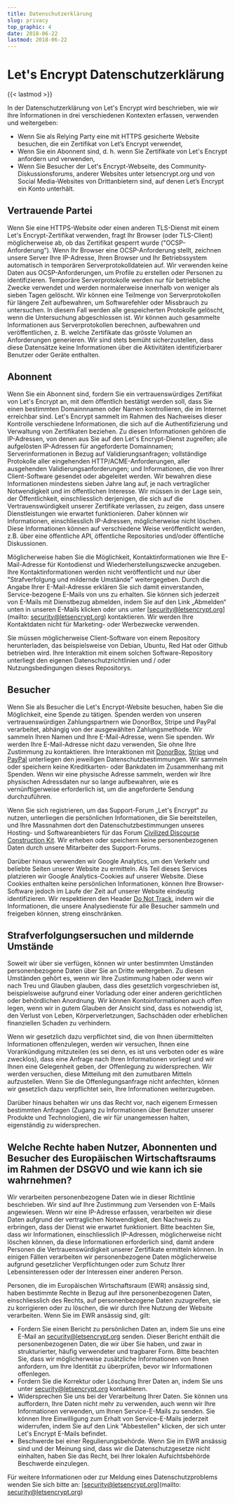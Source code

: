 ```yaml
---
title: Datenschutzerklärung
slug: privacy
top_graphic: 4
date: 2018-06-22
lastmod: 2018-06-22
---
```


# Let's Encrypt Datenschutzerklärung

{{< lastmod >}}

In der Datenschutzerklärung von Let's Encrypt wird beschrieben, wie wir
Ihre Informationen in drei verschiedenen Kontexten erfassen, verwenden
und weitergeben:

* Wenn Sie als Relying Party eine mit HTTPS gesicherte Website besuchen,
die ein Zertifikat von Let’s Encrypt verwendet, 
* Wenn Sie ein Abonnent sind, d. h. wenn Sie Zertifikate von Let's Encrypt anfordern und
verwenden, 
* Wenn Sie Besucher der Let's Encrypt-Webseite, des
Community-Diskussionsforums, anderer Websites unter letsencrypt.org und
von Social Media-Websites von Drittanbietern sind, auf denen Let’s Encrypt ein Konto unterhält.

## Vertrauende Partei

Wenn Sie eine HTTPS-Website oder einen anderen TLS-Dienst mit einem
Let's Encrypt-Zertifikat verwenden, fragt Ihr Browser (oder TLS-Client)
möglicherweise ab, ob das Zertifikat gesperrt wurde
("OCSP-Anforderung"). Wenn Ihr Browser eine OCSP-Anforderung stellt,
zeichnen unsere Server Ihre IP-Adresse, Ihren Browser und Ihr
Betriebssystem automatisch in temporären Serverprotokolldateien auf. Wir
verwenden keine Daten aus OCSP-Anforderungen, um Profile zu erstellen
oder Personen zu identifizieren. Temporäre Serverprotokolle werden nur
für betriebliche Zwecke verwendet und werden normalerweise innerhalb von
weniger als sieben Tagen gelöscht. Wir können eine Teilmenge von
Serverprotokollen für längere Zeit aufbewahren, um Softwarefehler oder
Missbrauch zu untersuchen. In diesem Fall werden alle gespeicherten
Protokolle gelöscht, wenn die Untersuchung abgeschlossen ist. Wir können
auch gesammelte Informationen aus Serverprotokollen berechnen,
aufbewahren und veröffentlichen, z. B. welche Zertifikate das grösste
Volumen an Anforderungen generieren. Wir sind stets bemüht
sicherzustellen, dass diese Datensätze keine Informationen über die
Aktivitäten identifizierbarer Benutzer oder Geräte enthalten.

## Abonnent

Wenn Sie ein Abonnent sind, fordern Sie ein vertrauenswürdiges
Zertifikat von Let's Encrypt an, mit dem öffentlich bestätigt werden
soll, dass Sie einen bestimmten Domainnnamen oder Namen kontrollieren,
die im Internet erreichbar sind. Let's Encrypt sammelt im Rahmen des
Nachweises dieser Kontrolle verschiedene Informationen, die sich auf die
Authentifizierung und Verwaltung von Zertifikaten beziehen. Zu diesen
Informationen gehören die IP-Adressen, von denen aus Sie auf den Let's
Encrypt-Dienst zugreifen; alle aufgelösten IP-Adressen für angeforderte
Domainnamen; Serverinformationen in Bezug auf Validierungsanfragen;
vollständige Protokolle aller eingehenden HTTP/ACME-Anforderungen,
aller ausgehenden Validierungsanforderungen; und Informationen, die von
Ihrer Client-Software gesendet oder abgeleitet werden. Wir bewahren
diese Informationen mindestens sieben Jahre lang auf, je nach
vertraglicher Notwendigkeit und im öffentlichen Interesse. Wir müssen in
der Lage sein, der Öffentlichkeit, einschliesslich derjenigen, die sich
auf die Vertrauenswürdigkeit unserer Zertifikate verlassen, zu zeigen,
dass unsere Dienstleistungen wie erwartet funktionieren. Daher können
wir Informationen, einschliesslich IP-Adressen, möglicherweise nicht
löschen. Diese Informationen können auf verschiedene Weise
veröffentlicht werden, z.B. über eine öffentliche API, öffentliche
Repositories und/oder öffentliche Diskussionen.

Möglicherweise haben Sie die Möglichkeit, Kontaktinformationen wie Ihre
E-Mail-Adresse für Kontodienst und Wiederherstellungszwecke anzugeben.
Ihre Kontaktinformationen werden nicht veröffentlicht und nur über
"Strafverfolgung und mildernde Umstände" weitergegeben. Durch die Angabe
Ihrer E-Mail-Adresse erklären Sie sich damit einverstanden,
Service-bezogene E-Mails von uns zu erhalten. Sie können sich jederzeit
von E-Mails mit Dienstbezug abmelden, indem Sie auf den Link „Abmelden“
unten in unseren E-Mails klicken oder uns unter
[security@letsencrypt.org](mailto: security@letsencrypt.org)
kontaktieren. Wir werden Ihre Kontaktdaten nicht für Marketing- oder
Werbezwecke verwenden.

Sie müssen möglicherweise Client-Software von einem Repository
herunterladen, das beispielsweise von Debian, Ubuntu, Red Hat oder
Github betrieben wird. Ihre Interaktion mit einem solchen
Software-Repository unterliegt den eigenen Datenschutzrichtlinien und /
oder Nutzungsbedingungen dieses Repositorys.

## Besucher

Wenn Sie als Besucher die Let's Encrypt-Website besuchen, haben Sie die
Möglichkeit, eine Spende zu tätigen. Spenden werden von unseren
vertrauenswürdigen Zahlungspartnern wie DonorBox, Stripe und PayPal
verarbeitet, abhängig von der ausgewählten Zahlungsmethode. Wir sammeln
Ihren Namen und Ihre E-Mail-Adresse, wenn Sie spenden. Wir werden Ihre
E-Mail-Adresse nicht dazu verwenden, Sie ohne Ihre Zustimmung zu
kontaktieren. Ihre Interaktionen mit [DonorBox](https://donorbox.org/privacy), 
[Stripe](https://stripe.com/privacy/) und [PayPal](https://www.paypal.com/us)
unterliegen den jeweiligen Datenschutzbestimmungen. Wir
sammeln oder speichern keine Kreditkarten- oder Bankdaten im
Zusammenhang mit Spenden. Wenn wir eine physische Adresse sammeln,
werden wir Ihre physischen Adressdaten nur so lange aufbewahren, wie es
vernünftigerweise erforderlich ist, um die angeforderte Sendung
durchzuführen.

Wenn Sie sich registrieren, um das Support-Forum „Let's Encrypt“ zu
nutzen, unterliegen die persönlichen Informationen, die Sie
bereitstellen, und Ihre Massnahmen dort den Datenschutzbestimmungen
unseres Hosting- und Softwareanbieters für das Forum 
[Civilized Discourse Construction Kit](https://www.discourse.org/privacy).
Wir erheben oder speichern keine personenbezogenen Daten durch unsere
Mitarbeiter des Support-Forums.

Darüber hinaus verwenden wir Google Analytics, um den Verkehr und
beliebte Seiten unserer Website zu ermitteln. Als Teil dieses Services
platzieren wir Google Analytics-Cookies auf unserer Website. Diese
Cookies enthalten keine persönlichen Informationen, können Ihre
Browser-Software jedoch im Laufe der Zeit auf unserer Website eindeutig
identifizieren. Wir respektieren den Header 
[Do Not Track](http://donottrack.us/), indem wir die Informationen, die unsere
Analysedienste für alle Besucher sammeln und freigeben können, streng
einschränken.

## Strafverfolgungsersuchen und mildernde Umstände

Soweit wir über sie verfügen, können wir unter bestimmten Umständen
personenbezogene Daten über Sie an Dritte weitergeben. Zu diesen
Umständen gehört es, wenn wir Ihre Zustimmung haben oder wenn wir nach
Treu und Glauben glauben, dass dies gesetzlich vorgeschrieben ist,
beispielsweise aufgrund einer Vorladung oder einer anderen gerichtlichen
oder behördlichen Anordnung. Wir können Kontoinformationen auch offen
legen, wenn wir in gutem Glauben der Ansicht sind, dass es notwendig
ist, den Verlust von Leben, Körperverletzungen, Sachschäden oder
erheblichen finanziellen Schaden zu verhindern.

Wenn wir gesetzlich dazu verpflichtet sind, die von Ihnen übermittelten
Informationen offenzulegen, werden wir versuchen, Ihnen eine
Vorankündigung mitzuteilen (es sei denn, es ist uns verboten oder es wäre
zwecklos), dass eine Anfrage nach Ihren Informationen vorliegt und
wir Ihnen eine Gelegenheit geben, der Offenlegung zu widersprechen. 
Wir werden versuchen, diese Mitteilung mit den zumutbaren Mitteln aufzustellen.
Wenn Sie die Offenlegungsanfrage nicht anfechten, können wir gesetzlich
dazu verpflichtet sein, Ihre Informationen weiterzugeben.

Darüber hinaus behalten wir uns das Recht vor, nach eigenem Ermessen
bestimmten Anfragen (Zugang zu Informationen über Benutzer unserer
Produkte und Technologien), die wir für unangemessen halten,
eigenständig zu widersprechen.

## Welche Rechte haben Nutzer, Abonnenten und Besucher des Europäischen Wirtschaftsraums im Rahmen der DSGVO und wie kann ich sie wahrnehmen?

Wir verarbeiten personenbezogene Daten wie in dieser Richtlinie
beschrieben. Wir sind auf Ihre Zustimmung zum Versenden von E-Mails
angewiesen. Wenn wir eine IP-Adresse erfassen, verarbeiten wir diese
Daten aufgrund der vertraglichen Notwendigkeit, den Nachweis zu
erbringen, dass der Dienst wie erwartet funktioniert. Bitte beachten
Sie, dass wir Informationen, einschliesslich IP-Adressen, möglicherweise
nicht löschen können, da diese Informationen erforderlich sind, damit
andere Personen die Vertrauenswürdigkeit unserer Zertifikate ermitteln
können. In einigen Fällen verarbeiten wir personenbezogene Daten
möglicherweise aufgrund gesetzlicher Verpflichtungen oder zum Schutz
Ihrer Lebensinteressen oder der Interessen einer anderen Person.

Personen, die im Europäischen Wirtschaftsraum (EWR) ansässig sind, haben
bestimmte Rechte in Bezug auf ihre personenbezogenen Daten,
einschliesslich des Rechts, auf personenbezogene Daten zuzugreifen, sie
zu korrigieren oder zu löschen, die wir durch Ihre Nutzung der Website
verarbeiten. Wenn Sie im EWR ansässig sind, gilt:

* Fordern Sie einen Bericht zu persönlichen Daten an, indem Sie uns eine
E-Mail an security@letsencrypt.org senden. Dieser Bericht enthält die
personenbezogenen Daten, die wir über Sie haben, und zwar in
strukturierter, häufig verwendeter und tragbarer Form. Bitte beachten
Sie, dass wir möglicherweise zusätzliche Informationen von Ihnen
anfordern, um Ihre Identität zu überprüfen, bevor wir Informationen
offenlegen.  
* Fordern Sie die Korrektur oder Löschung Ihrer Daten an,
indem Sie uns unter security@letsencrypt.org kontaktieren.  
* Widersprechen Sie uns bei der Verarbeitung Ihrer Daten. Sie können uns
auffordern, Ihre Daten nicht mehr zu verwenden, auch wenn wir Ihre
Informationen verwenden, um Ihnen Service-E-Mails zu senden. Sie können
Ihre Einwilligung zum Erhalt von Service-E-Mails jederzeit widerrufen,
indem Sie auf den Link "Abbestellen" klicken, der sich unter Let's
Encrypt E-Mails befindet.  
* Beschwerde bei einer Regulierungsbehörde.
Wenn Sie im EWR ansässig sind und der Meinung sind, dass wir die
Datenschutzgesetze nicht einhalten, haben Sie das Recht, bei Ihrer
lokalen Aufsichtsbehörde Beschwerde einzulegen.

Für weitere Informationen oder zur Meldung eines Datenschutzproblems
wenden Sie sich bitte an: [security@letsencrypt.org](mailto: security@letsencrypt.org)

